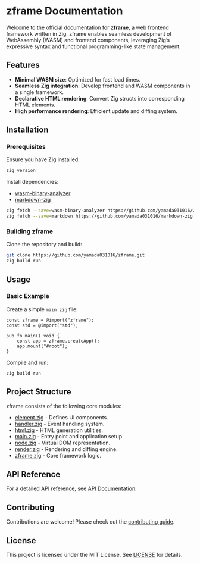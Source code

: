 # zframe Documentation

Welcome to the official documentation for **zframe**, a web frontend framework written in Zig. zframe enables seamless development of WebAssembly (WASM) and frontend components, leveraging Zig’s expressive syntax and functional programming-like state management.

## Features

- **Minimal WASM size**: Optimized for fast load times.
- **Seamless Zig integration**: Develop frontend and WASM components in a single framework.
- **Declarative HTML rendering**: Convert Zig structs into corresponding HTML elements.
- **High performance rendering**: Efficient update and diffing system.

## Installation

### Prerequisites
Ensure you have Zig installed:
```sh
zig version
```
Install dependencies:
- [wasm-binary-analyzer](https://github.com/yamada031016/wasm-binary-analyzer)
- [markdown-zig](https://github.com/yamada031016/markdown-zig)
```sh
zig fetch --save=wasm-binary-analyzer https://github.com/yamada031016/wasm-binary-analyzer
zig fetch --save=markdown https://github.com/yamada031016/markdown-zig
```

### Building zframe
Clone the repository and build:
```sh
git clone https://github.com/yamada031016/zframe.git
zig build run
```

## Usage

### Basic Example
Create a simple `main.zig` file:
```zig
const zframe = @import("zframe");
const std = @import("std");

pub fn main() void {
    const app = zframe.createApp();
    app.mount("#root");
}
```
Compile and run:
```sh
zig build run
```

## Project Structure
zframe consists of the following core modules:

- [element.zig](docs/element.md) - Defines UI components.
- [handler.zig](docs/handler.md) - Event handling system.
- [html.zig](docs/html.md) - HTML generation utilities.
- [main.zig](docs/main.md) - Entry point and application setup.
- [node.zig](docs/node.md) - Virtual DOM representation.
- [render.zig](docs/render.md) - Rendering and diffing engine.
- [zframe.zig](docs/zframe.md) - Core framework logic.

## API Reference
For a detailed API reference, see [API Documentation](docs/api.md).

## Contributing
Contributions are welcome! Please check out the [contributing guide](docs/contributing.md).

## License
This project is licensed under the MIT License. See [LICENSE](LICENSE) for details.
